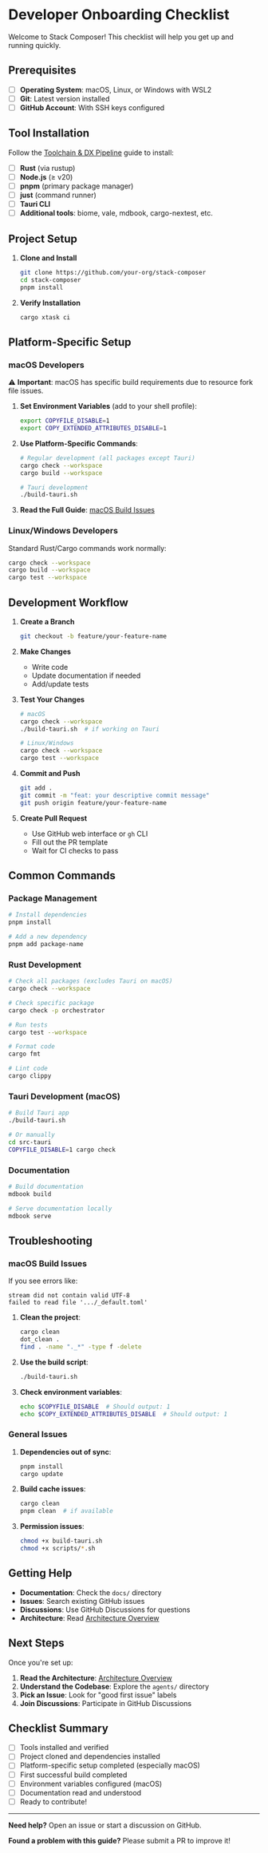 # Developer Onboarding Checklist

Welcome to Stack Composer! This checklist will help you get up and running quickly.

## Prerequisites

- [ ] **Operating System**: macOS, Linux, or Windows with WSL2
- [ ] **Git**: Latest version installed
- [ ] **GitHub Account**: With SSH keys configured

## Tool Installation

Follow the [Toolchain & DX Pipeline](src/toolchain.md) guide to install:

- [ ] **Rust** (via rustup)
- [ ] **Node.js** (≥ v20)
- [ ] **pnpm** (primary package manager)
- [ ] **just** (command runner)
- [ ] **Tauri CLI**
- [ ] **Additional tools**: biome, vale, mdbook, cargo-nextest, etc.

## Project Setup

1. **Clone and Install**
   ```bash
   git clone https://github.com/your-org/stack-composer
   cd stack-composer
   pnpm install
   ```

2. **Verify Installation**
   ```bash
   cargo xtask ci
   ```

## Platform-Specific Setup

### macOS Developers

⚠️ **Important**: macOS has specific build requirements due to resource fork file issues.

1. **Set Environment Variables** (add to your shell profile):
   ```bash
   export COPYFILE_DISABLE=1
   export COPY_EXTENDED_ATTRIBUTES_DISABLE=1
   ```

2. **Use Platform-Specific Commands**:
   ```bash
   # Regular development (all packages except Tauri)
   cargo check --workspace
   cargo build --workspace
   
   # Tauri development
   ./build-tauri.sh
   ```

3. **Read the Full Guide**: [macOS Build Issues](MACOS_BUILD_ISSUES.md)

### Linux/Windows Developers

Standard Rust/Cargo commands work normally:
```bash
cargo check --workspace
cargo build --workspace
cargo test --workspace
```

## Development Workflow

1. **Create a Branch**
   ```bash
   git checkout -b feature/your-feature-name
   ```

2. **Make Changes**
   - Write code
   - Update documentation if needed
   - Add/update tests

3. **Test Your Changes**
   ```bash
   # macOS
   cargo check --workspace
   ./build-tauri.sh  # if working on Tauri
   
   # Linux/Windows
   cargo check --workspace
   cargo test --workspace
   ```

4. **Commit and Push**
   ```bash
   git add .
   git commit -m "feat: your descriptive commit message"
   git push origin feature/your-feature-name
   ```

5. **Create Pull Request**
   - Use GitHub web interface or `gh` CLI
   - Fill out the PR template
   - Wait for CI checks to pass

## Common Commands

### Package Management
```bash
# Install dependencies
pnpm install

# Add a new dependency
pnpm add package-name
```

### Rust Development
```bash
# Check all packages (excludes Tauri on macOS)
cargo check --workspace

# Check specific package
cargo check -p orchestrator

# Run tests
cargo test --workspace

# Format code
cargo fmt

# Lint code
cargo clippy
```

### Tauri Development (macOS)
```bash
# Build Tauri app
./build-tauri.sh

# Or manually
cd src-tauri
COPYFILE_DISABLE=1 cargo check
```

### Documentation
```bash
# Build documentation
mdbook build

# Serve documentation locally
mdbook serve
```

## Troubleshooting

### macOS Build Issues

If you see errors like:
```
stream did not contain valid UTF-8
failed to read file '.../_default.toml'
```

1. **Clean the project**:
   ```bash
   cargo clean
   dot_clean .
   find . -name "._*" -type f -delete
   ```

2. **Use the build script**:
   ```bash
   ./build-tauri.sh
   ```

3. **Check environment variables**:
   ```bash
   echo $COPYFILE_DISABLE  # Should output: 1
   echo $COPY_EXTENDED_ATTRIBUTES_DISABLE  # Should output: 1
   ```

### General Issues

1. **Dependencies out of sync**:
   ```bash
   pnpm install
   cargo update
   ```

2. **Build cache issues**:
   ```bash
   cargo clean
   pnpm clean  # if available
   ```

3. **Permission issues**:
   ```bash
   chmod +x build-tauri.sh
   chmod +x scripts/*.sh
   ```

## Getting Help

- **Documentation**: Check the `docs/` directory
- **Issues**: Search existing GitHub issues
- **Discussions**: Use GitHub Discussions for questions
- **Architecture**: Read [Architecture Overview](src/architecture/architecture-overview.md)

## Next Steps

Once you're set up:

1. **Read the Architecture**: [Architecture Overview](src/architecture/architecture-overview.md)
2. **Understand the Codebase**: Explore the `agents/` directory
3. **Pick an Issue**: Look for "good first issue" labels
4. **Join Discussions**: Participate in GitHub Discussions

## Checklist Summary

- [ ] Tools installed and verified
- [ ] Project cloned and dependencies installed
- [ ] Platform-specific setup completed (especially macOS)
- [ ] First successful build completed
- [ ] Environment variables configured (macOS)
- [ ] Documentation read and understood
- [ ] Ready to contribute!

---

**Need help?** Open an issue or start a discussion on GitHub.

**Found a problem with this guide?** Please submit a PR to improve it!
